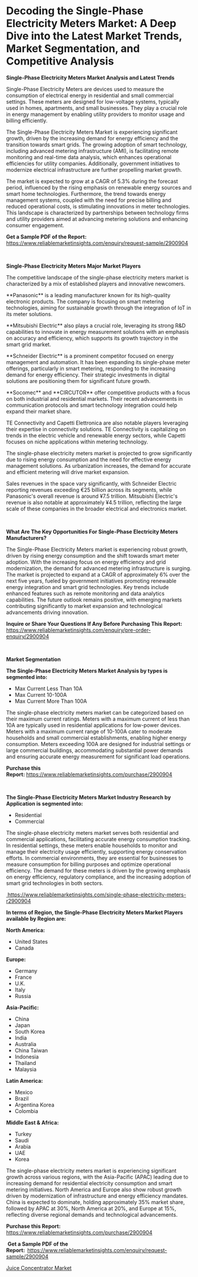<p><h1>Decoding the Single-Phase Electricity Meters Market: A Deep Dive into the Latest Market Trends, Market Segmentation, and Competitive Analysis</h1></p><p><strong>Single-Phase Electricity Meters Market Analysis and Latest Trends</strong></p>
<p><p>Single-Phase Electricity Meters are devices used to measure the consumption of electrical energy in residential and small commercial settings. These meters are designed for low-voltage systems, typically used in homes, apartments, and small businesses. They play a crucial role in energy management by enabling utility providers to monitor usage and billing efficiently.</p><p>The Single-Phase Electricity Meters Market is experiencing significant growth, driven by the increasing demand for energy efficiency and the transition towards smart grids. The growing adoption of smart technology, including advanced metering infrastructure (AMI), is facilitating remote monitoring and real-time data analysis, which enhances operational efficiencies for utility companies. Additionally, government initiatives to modernize electrical infrastructure are further propelling market growth.</p><p>The market is expected to grow at a CAGR of 5.3% during the forecast period, influenced by the rising emphasis on renewable energy sources and smart home technologies. Furthermore, the trend towards energy management systems, coupled with the need for precise billing and reduced operational costs, is stimulating innovations in meter technologies. This landscape is characterized by partnerships between technology firms and utility providers aimed at advancing metering solutions and enhancing consumer engagement.</p></p>
<p><strong>Get a Sample PDF of the Report:&nbsp;</strong> <a href="https://www.reliablemarketinsights.com/enquiry/request-sample/2900904?utm_campaign=3270&utm_medium=2&utm_source=Github&utm_content=ia&utm_term=16032025&utm_id=single-phase-electricity-meters">https://www.reliablemarketinsights.com/enquiry/request-sample/2900904</a></p>
<p>&nbsp;</p>
<p><strong>Single-Phase Electricity Meters Major Market Players</strong></p>
<p><p>The competitive landscape of the single-phase electricity meters market is characterized by a mix of established players and innovative newcomers. </p><p>**Panasonic** is a leading manufacturer known for its high-quality electronic products. The company is focusing on smart metering technologies, aiming for sustainable growth through the integration of IoT in its meter solutions. </p><p>**Mitsubishi Electric** also plays a crucial role, leveraging its strong R&D capabilities to innovate in energy measurement solutions with an emphasis on accuracy and efficiency, which supports its growth trajectory in the smart grid market. </p><p>**Schneider Electric** is a prominent competitor focused on energy management and automation. It has been expanding its single-phase meter offerings, particularly in smart metering, responding to the increasing demand for energy efficiency. Their strategic investments in digital solutions are positioning them for significant future growth. </p><p>**Socomec** and **CIRCUTOR** offer competitive products with a focus on both industrial and residential markets. Their recent advancements in communication protocols and smart technology integration could help expand their market share.</p><p>TE Connectivity and Capetti Elettronica are also notable players leveraging their expertise in connectivity solutions. TE Connectivity is capitalizing on trends in the electric vehicle and renewable energy sectors, while Capetti focuses on niche applications within metering technology.</p><p>The single-phase electricity meters market is projected to grow significantly due to rising energy consumption and the need for effective energy management solutions. As urbanization increases, the demand for accurate and efficient metering will drive market expansion.</p><p>Sales revenues in the space vary significantly, with Schneider Electric reporting revenues exceeding €25 billion across its segments, while Panasonic's overall revenue is around ¥7.5 trillion. Mitsubishi Electric's revenue is also notable at approximately ¥4.5 trillion, reflecting the large scale of these companies in the broader electrical and electronics market. </p></p>
<p>&nbsp;</p>
<p><strong>What Are The Key Opportunities For Single-Phase Electricity Meters Manufacturers?</strong></p>
<p><p>The Single-Phase Electricity Meters market is experiencing robust growth, driven by rising energy consumption and the shift towards smart meter adoption. With the increasing focus on energy efficiency and grid modernization, the demand for advanced metering infrastructure is surging. The market is projected to expand at a CAGR of approximately 6% over the next five years, fueled by government initiatives promoting renewable energy integration and smart grid technologies. Key trends include enhanced features such as remote monitoring and data analytics capabilities. The future outlook remains positive, with emerging markets contributing significantly to market expansion and technological advancements driving innovation.</p></p>
<p><strong>Inquire or Share Your Questions If Any Before Purchasing This Report:</strong> <a href="https://www.reliablemarketinsights.com/enquiry/pre-order-enquiry/2900904?utm_campaign=3270&utm_medium=2&utm_source=Github&utm_content=ia&utm_term=16032025&utm_id=single-phase-electricity-meters">https://www.reliablemarketinsights.com/enquiry/pre-order-enquiry/2900904</a></p>
<p>&nbsp;</p>
<p><strong>Market Segmentation</strong></p>
<p><strong>The Single-Phase Electricity Meters Market Analysis by types is segmented into:</strong></p>
<p><ul><li>Max Current Less Than 10A</li><li>Max Current 10-100A</li><li>Max Current More Than 100A</li></ul></p>
<p><p>The single-phase electricity meters market can be categorized based on their maximum current ratings. Meters with a maximum current of less than 10A are typically used in residential applications for low-power devices. Meters with a maximum current range of 10-100A cater to moderate households and small commercial establishments, enabling higher energy consumption. Meters exceeding 100A are designed for industrial settings or large commercial buildings, accommodating substantial power demands and ensuring accurate energy measurement for significant load operations.</p></p>
<p><strong>Purchase this Report:&nbsp;</strong><a href="https://www.reliablemarketinsights.com/purchase/2900904?utm_campaign=3270&utm_medium=2&utm_source=Github&utm_content=ia&utm_term=16032025&utm_id=single-phase-electricity-meters">https://www.reliablemarketinsights.com/purchase/2900904</a></p>
<p>&nbsp;</p>
<p><strong>The Single-Phase Electricity Meters Market Industry Research by Application is segmented into:</strong></p>
<p><ul><li>Residential</li><li>Commercial</li></ul></p>
<p><p>The single-phase electricity meters market serves both residential and commercial applications, facilitating accurate energy consumption tracking. In residential settings, these meters enable households to monitor and manage their electricity usage efficiently, supporting energy conservation efforts. In commercial environments, they are essential for businesses to measure consumption for billing purposes and optimize operational efficiency. The demand for these meters is driven by the growing emphasis on energy efficiency, regulatory compliance, and the increasing adoption of smart grid technologies in both sectors.</p></p>
<p><a href="https://www.reliablemarketinsights.com/single-phase-electricity-meters-r2900904?utm_campaign=3270&utm_medium=2&utm_source=Github&utm_content=ia&utm_term=16032025&utm_id=single-phase-electricity-meters">&nbsp;https://www.reliablemarketinsights.com/single-phase-electricity-meters-r2900904</a></p>
<p><strong>In terms of Region, the Single-Phase Electricity Meters Market Players available by Region are:</strong></p>
<p>
    <p> <strong> North America: </strong>
        <ul>
            <li>United States</li>
            <li>Canada</li>
        </ul>
        </p> 
    <p> <strong> Europe: </strong>
        <ul>
            <li>Germany</li>
            <li>France</li>
            <li>U.K.</li>
            <li>Italy</li>
            <li>Russia</li>
        </ul>
        </p> 
    <p> <strong> Asia-Pacific: </strong>
        <ul>
            <li>China</li>
            <li>Japan</li>
            <li>South Korea</li>
            <li>India</li>
            <li>Australia</li>
            <li>China Taiwan</li>
            <li>Indonesia</li>
            <li>Thailand</li>
            <li>Malaysia</li>
        </ul>
        </p> 
    <p> <strong> Latin America: </strong>
        <ul>
            <li>Mexico</li>
            <li>Brazil</li>
            <li>Argentina Korea</li>
            <li>Colombia</li>
        </ul>
        </p> 
    <p> <strong> Middle East & Africa: </strong>
        <ul>
            <li>Turkey</li>
            <li>Saudi</li>
            <li>Arabia</li>
            <li>UAE</li>
            <li>Korea</li>
        </ul>
    </p>
    </p>
<p><p>The single-phase electricity meters market is experiencing significant growth across various regions, with the Asia-Pacific (APAC) leading due to increasing demand for residential electricity consumption and smart metering initiatives. North America and Europe also show robust growth driven by modernization of infrastructure and energy efficiency mandates. China is expected to dominate, holding approximately 35% market share, followed by APAC at 30%, North America at 20%, and Europe at 15%, reflecting diverse regional demands and technological advancements.</p></p>
<p><strong>Purchase this Report: </strong><a href="https://www.reliablemarketinsights.com/purchase/2900904?utm_campaign=3270&utm_medium=2&utm_source=Github&utm_content=ia&utm_term=16032025&utm_id=single-phase-electricity-meters">https://www.reliablemarketinsights.com/purchase/2900904</a></p>
<p>&nbsp;<strong>Get a Sample PDF of the Report:&nbsp;&nbsp;</strong><a href="https://www.reliablemarketinsights.com/enquiry/request-sample/2900904?utm_campaign=3270&utm_medium=2&utm_source=Github&utm_content=ia&utm_term=16032025&utm_id=single-phase-electricity-meters">https://www.reliablemarketinsights.com/enquiry/request-sample/2900904</a></p>
<p><strong></strong></p>
<p><p><a href="https://github.com/vigoseiler/Market-Research-Report-List-1/blob/main/juice-concentrator-market.md?utm_campaign=3270&utm_medium=2&utm_source=Github&utm_content=ia&utm_term=16032025&utm_id=single-phase-electricity-meters">Juice Concentrator Market</a></p></p>